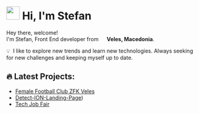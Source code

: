 

<!--
**StefanP91/StefanP91** is a ✨ _special_ ✨ repository because its `README.md` (this file) appears on your GitHub profile.

Here are some ideas to get you started:

- 🔭 I’m currently working on ...
- 🌱 I’m currently learning ...
- 👯 I’m looking to collaborate on ...
- 🤔 I’m looking for help with ...
- 💬 Ask me about ...
- 📫 How to reach me: ...
- 😄 Pronouns: ...
- ⚡ Fun fact: ...
-->

# <img src="https://cdn.jsdelivr.net/gh/Th3Wall/assets-cdn/PersonalGithubReadme/HandGreet.gif" width="35px" height="35px" />&nbsp;<b>Hi, I'm Stefan</b>
<p>Hey there, welcome!
</br>
I'm Stefan, Front End developer from <img src="https://cdn.countryflags.com/thumbs/north-macedonia/flag-round-250.png" width="14px"/> <b>Veles, Macedonia</b>.</br>

💡 &nbsp;I like to explore new trends and learn new technologies. Always seeking for new challenges and keeping myself up to date.

## 🔥 Latest Projects:
- [Female Football Club ZFK Veles](https://stefanp91.github.io/ZFK-Veles-/)
- [Detect-ION-Landing-Page](https://detect-ion-1.netlify.app))
- [Tech Job Fair](https://techjobfair.netlify.app)
